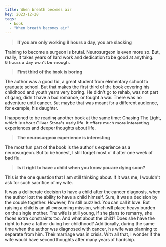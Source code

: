 ```yaml
---
title: When breath becomes air 
key: 2023-12-28
tags: 
  - book 
  - "When breath becomes air"
---
```


> **If you are only working 8 hours a day, you are slacking**

Training to become a surgeon is brutal. Neurosurgeon is even more so. But, really, It takes years of hard work and dedication to be good at anything.    
8 hours a day won't be enough.


> **First third of the book is boring**

The author was a good kid, a great student from elementary school to graduate school. But that makes the first third of the book covering his childhood 
and youth years very boring. He didn't go to rehab, was not part of gang, didn't have a bad romance, or fought a war. There was no adventure until cancer. But maybe that was meant for a different audience, for example, his daughter. 

I happened to be reading another book at the same time: Chasing The Light, which is about Oliver Stone's early life. It offers much more interesting 
experiences and deeper thoughts about life.  


> **The neurosurgeon experience is interesting**

The most fun part of the book is the author's experience as a neurosurgeon. 
But to be honest, I still forget most of it after one week of bad flu. 


> **Is it right to have a child when you know you are dying soon?**

This is the one question that I am still thinking about. If it was me, I wouldn't ask for such sacrifice of my wife.  

It was a deliberate decision to have a child after the cancer diagnosis, when the author lost the ability to have a child himself. Sure, it was a decision 
by the couple together. However, I'm still puzzled. You can call it love. But raising a child is an all consuming mission, which will place heavy burden on the 
single mother. The wife is still young, if she plans to remarry, she faces extra constraints too. And what about the child? Does she have the right to have a father during her childhood? 
Additionally, during the same time when the author was diagnosed with cancer, his wife was planning to separate from him. Their marriage was in crisis.
With all that, I wonder if the wife would have second thoughts after many years of hardship.




